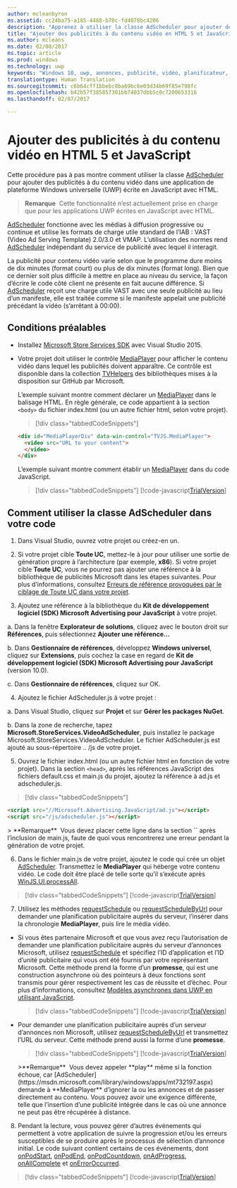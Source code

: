 ```yaml
---
author: mcleanbyron
ms.assetid: cc24ba75-a185-4488-b70c-fd4078bc4206
description: "Apprenez à utiliser la classe AdScheduler pour ajouter des annonces à du contenu vidéo."
title: "Ajouter des publicités à du contenu vidéo en HTML 5 et JavaScript"
ms.author: mcleans
ms.date: 02/08/2017
ms.topic: article
ms.prod: windows
ms.technology: uwp
keywords: "Windows 10, uwp, annonces, publicité, vidéo, planificateur, javascript"
translationtype: Human Translation
ms.sourcegitcommit: c6b64cff1bbebc8ba69bc6e03d34b69f85e798fc
ms.openlocfilehash: b42b57f385857301bb74037dbb5c0c7200653316
ms.lasthandoff: 02/07/2017

---
```


# <a name="add-advertisements-to-video-content-in-html-5-and-javascript"></a>Ajouter des publicités à du contenu vidéo en HTML 5 et JavaScript


Cette procédure pas à pas montre comment utiliser la classe [AdScheduler](https://msdn.microsoft.com/library/windows/apps/mt732197.aspx) pour ajouter des publicités à du contenu vidéo dans une application de plateforme Windows universelle (UWP) écrite en JavaScript avec HTML.

>**Remarque**&nbsp;&nbsp;Cette fonctionnalité n’est actuellement prise en charge que pour les applications UWP écrites en JavaScript avec HTML.

[AdScheduler](https://msdn.microsoft.com/library/windows/apps/mt732197.aspx) fonctionne avec les médias à diffusion progressive ou continue et utilise les formats de charge utile standard de l’IAB : VAST (Video Ad Serving Template) 2.0/3.0 et VMAP. L’utilisation des normes rend [AdScheduler](https://msdn.microsoft.com/library/windows/apps/mt732197.aspx) indépendant du service de publicité avec lequel il interagit.

La publicité pour contenu vidéo varie selon que le programme dure moins de dix minutes (format court) ou plus de dix minutes (format long). Bien que ce dernier soit plus difficile à mettre en place au niveau du service, la façon d’écrire le code côté client ne présente en fait aucune différence. Si [AdScheduler](https://msdn.microsoft.com/library/windows/apps/mt732197.aspx) reçoit une charge utile VAST avec une seule publicité au lieu d’un manifeste, elle est traitée comme si le manifeste appelait une publicité précédant la vidéo (s’arrêtant à 00:00).

## <a name="prerequisites"></a>Conditions préalables

* Installez [Microsoft Store Services SDK](http://aka.ms/store-em-sdk) avec Visual Studio 2015.

* Votre projet doit utiliser le contrôle [MediaPlayer](https://github.com/Microsoft/TVHelpers/wiki/MediaPlayer-Overview) pour afficher le contenu vidéo dans lequel les publicités doivent apparaître. Ce contrôle est disponible dans la collection [TVHelpers](https://github.com/Microsoft/TVHelpers) des bibliothèques mises à la disposition sur GitHub par Microsoft.

  L’exemple suivant montre comment déclarer un [MediaPlayer](https://github.com/Microsoft/TVHelpers/wiki/MediaPlayer-Overview) dans le balisage HTML. En règle générale, ce code appartient à la section `<body>` du fichier index.html (ou un autre fichier html, selon votre projet).

  > [!div class="tabbedCodeSnippets"]
  ``` html
  <div id="MediaPlayerDiv" data-win-control="TVJS.MediaPlayer">
    <video src="URL to your content">
    </video>
  </div>
  ```

  L’exemple suivant montre comment établir un [MediaPlayer](https://github.com/Microsoft/TVHelpers/wiki/MediaPlayer-Overview) dans du code JavaScript.

  > [!div class="tabbedCodeSnippets"]
  [!code-javascript[TrialVersion](./code/AdvertisingSamples/AdSchedulerSamples/js/js/main.js#Snippet1)]

## <a name="how-to-use-the-adscheduler-class-in-your-code"></a>Comment utiliser la classe AdScheduler dans votre code

1. Dans Visual Studio, ouvrez votre projet ou créez-en un.

2. Si votre projet cible **Toute UC**, mettez-le à jour pour utiliser une sortie de génération propre à l’architecture (par exemple, **x86**). Si votre projet cible **Toute UC**, vous ne pourrez pas ajouter une référence à la bibliothèque de publicités Microsoft dans les étapes suivantes. Pour plus d’informations, consultez [Erreurs de référence provoquées par le ciblage de Toute UC dans votre projet](known-issues-for-the-advertising-libraries.md#reference_errors).

3. Ajoutez une référence à la bibliothèque du **Kit de développement logiciel (SDK) Microsoft Advertising pour JavaScript** à votre projet.

  a. Dans la fenêtre **Explorateur de solutions**, cliquez avec le bouton droit sur **Références**, puis sélectionnez **Ajouter une référence…**

  b. Dans **Gestionnaire de références**, développez **Windows universel**, cliquez sur **Extensions**, puis cochez la case en regard de **Kit de développement logiciel (SDK) Microsoft Advertising pour JavaScript** (version 10.0).

  c. Dans **Gestionnaire de références**, cliquez sur OK.

4.  Ajoutez le fichier AdScheduler.js à votre projet :

  a.  Dans Visual Studio, cliquez sur **Projet** et sur **Gérer les packages NuGet**.

  b.  Dans la zone de recherche, tapez **Microsoft.StoreServices.VideoAdScheduler**, puis installez le package Microsoft.StoreServices.VideoAdScheduler. Le fichier AdScheduler.js est ajouté au sous-répertoire .. /js de votre projet.

5.  Ouvrez le fichier index.html (ou un autre fichier html en fonction de votre projet). Dans la section `<head>`, après les références JavaScript des fichiers default.css et main.js du projet, ajoutez la référence à ad.js et adscheduler.js.

  > [!div class="tabbedCodeSnippets"]
  ``` html
  <script src="//Microsoft.Advertising.JavaScript/ad.js"></script>
  <script src="/js/adscheduler.js"></script>
  ```

  <span/>
  > **Remarque**&nbsp;&nbsp;Vous devez placer cette ligne dans la section `<head>` après l’inclusion de main.js, faute de quoi vous rencontrerez une erreur pendant la génération de votre projet.

6.  Dans le fichier main.js de votre projet, ajoutez le code qui crée un objet [AdScheduler](https://msdn.microsoft.com/library/windows/apps/mt732197.aspx). Transmettez le **MediaPlayer** qui héberge votre contenu vidéo. Le code doit être placé de telle sorte qu’il s’exécute après [WinJS.UI.processAll](https://msdn.microsoft.com/library/windows/apps/hh440975.aspx).

  > [!div class="tabbedCodeSnippets"]
  [!code-javascript[TrialVersion](./code/AdvertisingSamples/AdSchedulerSamples/js/js/main.js#Snippet2)]

7.  Utilisez les méthodes [requestSchedule](https://msdn.microsoft.com/library/windows/apps/mt732208.aspx) ou [requestScheduleByUrl](https://msdn.microsoft.com/library/windows/apps/mt732210.aspx) pour demander une planification publicitaire auprès du serveur, l’insérer dans la chronologie **MediaPlayer**, puis lire le média vidéo.

  * Si vous êtes partenaire Microsoft et que vous avez reçu l’autorisation de demander une planification publicitaire auprès du serveur d’annonces Microsoft, utilisez [requestSchedule](https://msdn.microsoft.com/library/windows/apps/mt732208.aspx) et spécifiez l’ID d’application et l’ID d’unité publicitaire qui vous ont été fournis par votre représentant Microsoft. Cette méthode prend la forme d’un **promesse**, qui est une construction asynchrone où des pointeurs à deux fonctions sont transmis pour gérer respectivement les cas de réussite et d’échec. Pour plus d’informations, consultez [Modèles asynchrones dans UWP en utilisant JavaScript](https://msdn.microsoft.com/windows/uwp/threading-async/asynchronous-programming-universal-windows-platform-apps#asynchronous-patterns-in-uwp-using-javascript).

      > [!div class="tabbedCodeSnippets"]
      [!code-javascript[TrialVersion](./code/AdvertisingSamples/AdSchedulerSamples/js/js/main.js#Snippet3)]

  * Pour demander une planification publicitaire auprès d’un serveur d’annonces non Microsoft, utilisez [requestScheduleByUrl](https://msdn.microsoft.com/library/windows/apps/mt732210.aspx) et transmettez l’URL du serveur. Cette méthode prend aussi la forme d’une **promesse**.

      > [!div class="tabbedCodeSnippets"]
      [!code-javascript[TrialVersion](./code/AdvertisingSamples/AdSchedulerSamples/js/js/main.js#Snippet4)]

    <span/>
    >**Remarque**&nbsp;&nbsp;Vous devez appeler **play** même si la fonction échoue, car [AdScheduler](https://msdn.microsoft.com/library/windows/apps/mt732197.aspx) demande à **MediaPlayer** d’ignorer la ou les annonces et de passer directement au contenu. Vous pouvez avoir une exigence différente, telle que l’insertion d’une publicité intégrée dans le cas où une annonce ne peut pas être récupérée à distance.

8.  Pendant la lecture, vous pouvez gérer d’autres événements qui permettent à votre application de suivre la progression et/ou les erreurs susceptibles de se produire après le processus de sélection d’annonce initial. Le code suivant contient certains de ces événements, dont [onPodStart](https://msdn.microsoft.com/library/windows/apps/mt732206.aspx), [onPodEnd](https://msdn.microsoft.com/library/windows/apps/mt732205.aspx), [onPodCountdown](https://msdn.microsoft.com/library/windows/apps/mt732204.aspx), [onAdProgress](https://msdn.microsoft.com/library/windows/apps/mt732201.aspx), [onAllComplete](https://msdn.microsoft.com/library/windows/apps/mt732202.aspx) et [onErrorOccurred](https://msdn.microsoft.com/library/windows/apps/mt732203.aspx).

  > [!div class="tabbedCodeSnippets"]
  [!code-javascript[TrialVersion](./code/AdvertisingSamples/AdSchedulerSamples/js/js/main.js#Snippet5)]

